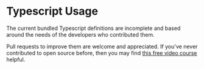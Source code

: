 # Typescript Usage

The current bundled Typescript definitions are incomplete and based around the
needs of the developers who contributed them.

Pull requests to improve them are welcome and appreciated. If you've never
contributed to open source before, then you may find
[this free video course](https://egghead.io/courses/how-to-contribute-to-an-open-source-project-on-github)
helpful.
